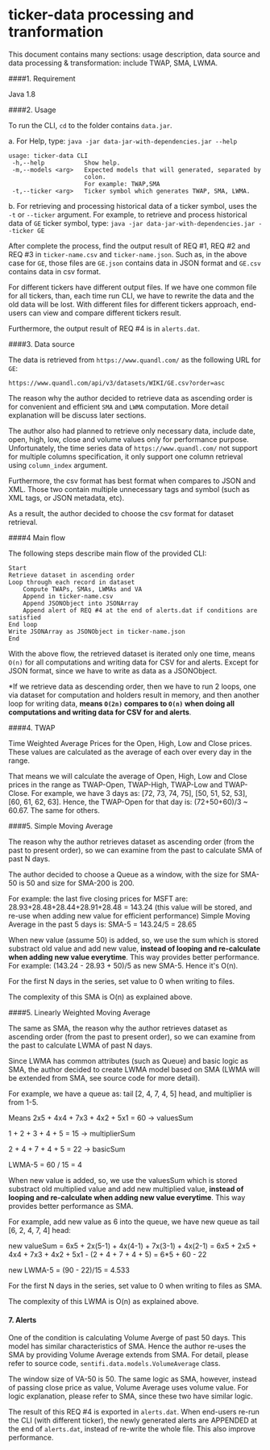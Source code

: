ticker-data processing and tranformation
=====

This document contains many sections: usage description, data source and data processing & transformation: include TWAP, SMA, LWMA.


####1. Requirement

Java 1.8


####2. Usage

To run the CLI, `cd` to the folder contains `data.jar`.

a. For Help, type:
`java -jar data-jar-with-dependencies.jar --help`

```
usage: ticker-data CLI
 -h,--help           Show help.
 -m,--models <arg>   Expected models that will generated, separated by
                     colon.
                     For example: TWAP,SMA
 -t,--ticker <arg>   Ticker symbol which generates TWAP, SMA, LWMA.
```

b. For retrieving and processing historical data of a ticker symbol, uses the `-t` or `--ticker` argument. For example, to retrieve and process historical data of `GE` ticker symbol, type: 
`java -jar data-jar-with-dependencies.jar --ticker GE`

After complete the process, find the output result of REQ #1, REQ #2 and REQ #3 in `ticker-name.csv` and `ticker-name.json`. Such as, in the above case for `GE`, those files are `GE.json` contains data in JSON format and `GE.csv` contains data in csv format.

For different tickers have different output files. If we have one common file for all tickers, than, each time run CLI, we have to rewrite the data and the old data will be lost. With different files for different tickers approach, end-users can view and compare different tickers result. 

Furthermore, the output result of REQ #4 is in `alerts.dat`.

####3. Data source

The data is retrieved from `https://www.quandl.com/` as the following URL for `GE`:

`https://www.quandl.com/api/v3/datasets/WIKI/GE.csv?order=asc`

The reason why the author decided to retrieve data as ascending order is for convenient and efficient `SMA` and `LWMA` computation. More detail explanation will be discuss later sections.

The author also had planned to retrieve only necessary data, include date, open, high, low, close and volume values only for performance purpose. Unfortunately, the time series data of `https://www.quandl.com/` not support for multiple columns specification, it only support one column retrieval using `column_index` argument.

Furthermore, the csv format has best format when compares to JSON and XML. Those two contain multiple unnecessary tags and symbol (such as XML tags, or JSON metadata, etc).

As a result, the author decided to choose the csv format for dataset retrieval.

####4 Main flow

The following steps describe main flow of the provided CLI:

```
Start
Retrieve dataset in ascending order
Loop through each record in dataset
	Compute TWAPs, SMAs, LWMAs and VA
	Append in ticker-name.csv
	Append JSONObject into JSONArray
	Append alert of REQ #4 at the end of alerts.dat if conditions are satisfied
End loop
Write JSONArray as JSONObject in ticker-name.json
End
```

With the above flow, the retrieved dataset is iterated only one time, means `O(n)` for all computations and writing data for CSV for and alerts. Except for JSON format, since we have to write as data as a JSONObject.

*If we retrieve data as descending order, then we have to run 2 loops, one via dataset for computation and holders result in memory, and then another loop for writing data, **means `O(2n)` compares to `O(n)` when doing all computations and writing data for CSV for and alerts**.

####4. TWAP

Time Weighted Average Prices for the Open, High, Low and Close prices. These values are calculated as the average of each over every day in the range. 

That means we will calculate the average of Open, High, Low and Close prices in the range as TWAP-Open, TWAP-High, TWAP-Low and TWAP-Close. For example, we have 3 days as: [72, 73, 74, 75], [50, 51, 52, 53], [60, 61, 62, 63]. Hence, the TWAP-Open for that day is: (72+50+60)/3 ~ 60.67. The same for others.

####5. Simple Moving Average

The reason why the author retrieves dataset as ascending order (from the past to present order), so we can examine from the past to calculate SMA of past N days.

The author decided to choose a Queue as a window, with the size for SMA-50 is 50 and size for SMA-200 is 200.

For example: the last five closing prices for MSFT are:
28.93+28.48+28.44+28.91+28.48 = 143.24 (this value will be stored, and re-use when adding new value for efficient performance)
Simple Moving Average in the past 5 days is:
SMA-5 = 143.24/5 = 28.65

When new value (assume 50) is added, so, we use the sum which is stored substract old value and add new value, **instead of looping and re-calculate when adding new value everytime**. This way provides better performance. For example: (143.24 - 28.93 + 50)/5 as new SMA-5. Hence it's O(n).

For the first N days in the series, set value to 0 when writing to files.

The complexity of this SMA is O(n) as explained above.

####5. Linearly Weighted Moving Average

The same as SMA, the reason why the author retrieves dataset as ascending order (from the past to present order), so we can examine from the past to calculate LWMA of past N days.

Since LWMA has common attributes (such as Queue) and basic logic as SMA, the author decided to create LWMA model based on SMA (LWMA will be extended from SMA, see source code for more detail).

For example, we have a queue as: tail [2, 4, 7, 4, 5] head, and multiplier is from 1-5.

Means 2x5 + 4x4 + 7x3 + 4x2 + 5x1 = 60 -> valuesSum

1 + 2 + 3 + 4 + 5 = 15 -> multiplierSum

2 + 4 + 7 + 4 + 5 = 22 -> basicSum

LWMA-5 = 60 / 15 = 4

When new value is added, so, we use the valuesSum which is stored substract old multiplied value and add new multiplied value, **instead of looping and re-calculate when adding new value everytime**. This way provides better performance as SMA.

For example, add new value as 6 into the queue, we have new queue as tail [6, 2, 4, 7, 4] head:

new valueSum = 6x5 + 2x(5-1) + 4x(4-1) + 7x(3-1) + 4x(2-1) = 6x5 + 2x5 + 4x4 + 7x3 + 4x2 + 5x1 - (2 + 4 + 7 + 4 + 5) = 6*5 + 60 - 22

new LWMA-5 = (90 - 22)/15 = 4.533

For the first N days in the series, set value to 0 when writing to files as SMA.

The complexity of this LWMA is O(n) as explained above.

#### 7. Alerts

One of the condition is calculating Volume Averge of past 50 days. This model has similar characteristics of SMA. Hence the author re-uses the SMA by providing Volume Average extends from SMA. For detail, please refer to source code, `sentifi.data.models.VolumeAverage` class.

The window size of VA-50 is 50. The same logic as SMA, however, instead of passing close price as value, Volume Average uses volume value. For logic explanation, please refer to SMA, since these two have similar logic.

The result of this REQ #4 is exported in `alerts.dat`. When end-users re-run the CLI (with different ticker), the newly generated alerts are APPENDED at the end of `alerts.dat`, instead of re-write the whole file. This also improve performance.